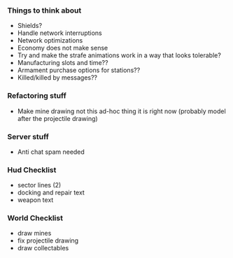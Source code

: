 ### Things to think about

- Shields?
- Handle network interruptions
- Network optimizations
- Economy does not make sense
- Try and make the strafe animations work in a way that looks tolerable?
- Manufacturing slots and time??
- Armament purchase options for stations??
- Killed/killed by messages??

### Refactoring stuff

- Make mine drawing not this ad-hoc thing it is right now (probably model after the projectile drawing)

### Server stuff

- Anti chat spam needed

### Hud Checklist

- sector lines (2)
- docking and repair text
- weapon text

### World Checklist

- draw mines
- fix projectile drawing
- draw collectables
